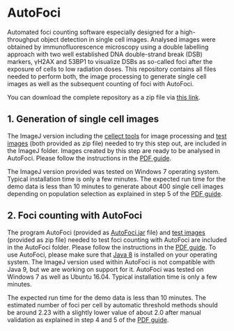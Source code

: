 # AutoFoci
Automated foci counting software especially designed for a high-throughput object detection in single cell images. Analysed images were obtained by immunofluorescence microscopy using a double labelling approach with two well established DNA double-strand break (DSB) markers, γH2AX and 53BP1 to visualize DSBs as so-called foci after the exposure of cells to low radiation doses.
This repository contains all files needed to perform both, the image processing to generate  single cell images as well as the subsequent counting of foci with AutoFoci.

You can download the complete repository as a zip file via [this link](https://github.com/nleng/AutoFoci/archive/master.zip). 

## 1. Generation of single cell images

The ImageJ version including the [cellect tools](ImageJ/Cellect_Installation.zip?raw=true) for image processing and [test images](ImageJ/Test_Images_ImageJ.7z?raw=true) (both provided as zip file) needed to try  this step out, are included in the ImageJ folder. Images created by this step are ready to be analysed in AutoFoci. Please follow the instructions in the [PDF guide](ImageJ/Guidance_to_process_images_for_AutoFoci.pdf).

The ImageJ version provided was tested on Windows 7 operating system. Typical installation time is only a few minutes. The expected run time for the demo data is less than 10 minutes to generate about 400 single cell images depending on population selection as explained in step 5 of the [PDF guide](ImageJ/Guidance_to_process_images_for_AutoFoci.pdf).



## 2. Foci counting with AutoFoci

The program AutoFoci (provided as [AutoFoci.jar](AutoFoci/AutoFoci.jar?raw=true) file) and [test images](AutoFoci/Test_Images_AutoFoci.7z?raw=true) (provided as zip file) needed to test foci counting with AutoFoci are included in the AutoFoci folder. Please follow the instructions in the [PDF guide](AutoFoci/Guidance_to_count_foci_using_AutoFoci.pdf). To use AutoFoci, please make sure that [Java 8](http://www.oracle.com/technetwork/java/javase/downloads/jdk8-downloads-2133151.html) is installed on your operating system. The ImageJ version used within AutoFoci is not compatible with Java 9, but we are working on support for it. AutoFoci was tested on Windows 7 as well as Ubuntu 16.04. Typical installation time is only a few minutes. 

The expected run time for the demo data is less than 10 minutes. The estimated number of foci per cell by automatic threshold methods should be around 2.23 with a slightly lower value of about 2.0 after manual validation as explained in step 4 and 5 of the [PDF guide](AutoFoci/Guidance_to_count_foci_using_AutoFoci.pdf). 

